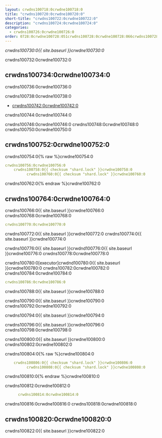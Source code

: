```yaml
---
layout: crwdns100718:0crwdne100718:0
title: "crwdns100720:0crwdne100720:0"
short-title: "crwdns100722:0crwdne100722:0"
description: "crwdns100724:0crwdne100724:0"
categories:
  - crwdns100726:0crwdne100726:0
order: 0728:0crwdne100728:051crwdns100728:0crwdne100728:066crwdns100728:0crwdne100728:05crwdns100728:0crwdne100728:0
---
```

*crwdns100730:0{{ site.baseurl }}crwdne100730:0*

crwdns100732:0crwdne100732:0

## crwdns100734:0crwdne100734:0

crwdns100736:0crwdne100736:0

crwdns100738:0crwdne100738:0

- <a href="crwdns100740:0crwdne100740:0"
target="_blank">crwdns100742:0crwdne100742:0</a>

crwdns100744:0crwdne100744:0

crwdns100746:0crwdne100746:0 crwdns100748:0crwdne100748:0 crwdns100750:0crwdne100750:0

## crwdns100752:0crwdne100752:0

crwdns100754:0{% raw %}crwdne100754:0

```yaml
crwdns100756:0crwdne100756:0
    crwdns100758:0{{ checksum "shard.lock" }}crwdne100758:0
          crwdns100760:0{{ checksum "shard.lock" }}crwdne100760:0    
```

crwdns100762:0{% endraw %}crwdne100762:0

## crwdns100764:0crwdne100764:0

crwdns100766:0{{ site.baseurl }}crwdne100766:0 crwdns100768:0crwdne100768:0

```yaml
crwdns100770:0crwdne100770:0
```

crwdns100772:0{{ site.baseurl }}crwdne100772:0 crwdns100774:0{{ site.baseurl }}crwdne100774:0

crwdns100776:0{{ site.baseurl }}crwdnd100776:0{{ site.baseurl }}crwdne100776:0 crwdns100778:0crwdne100778:0

crwdns100780:0[executor]crwdnd100780:0{{ site.baseurl }}crwdne100780:0 crwdns100782:0crwdne100782:0 crwdns100784:0crwdne100784:0

```yaml
crwdns100786:0crwdne100786:0
```

crwdns100788:0{{ site.baseurl }}crwdne100788:0

crwdns100790:0{{ site.baseurl }}crwdne100790:0 crwdns100792:0crwdne100792:0

crwdns100794:0{{ site.baseurl }}crwdne100794:0

crwdns100796:0{{ site.baseurl }}crwdne100796:0 crwdns100798:0crwdne100798:0

crwdns100800:0{{ site.baseurl }}crwdne100800:0 crwdns100802:0crwdne100802:0

crwdns100804:0{% raw %}crwdne100804:0

```yaml
    crwdns100806:0{{ checksum "shard.lock" }}crwdne100806:0
          crwdns100808:0{{ checksum "shard.lock" }}crwdne100808:0
```

crwdns100810:0{% endraw %}crwdne100810:0

crwdns100812:0crwdne100812:0

```yaml
      crwdns100814:0crwdne100814:0
```

crwdns100816:0crwdne100816:0 crwdns100818:0crwdne100818:0

## crwdns100820:0crwdne100820:0

crwdns100822:0{{ site.baseurl }}crwdne100822:0